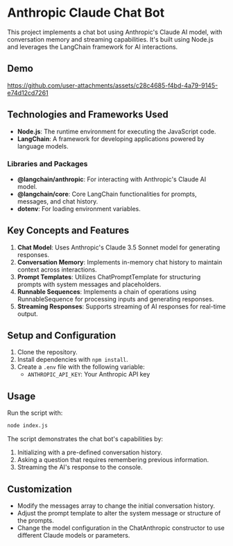 # Anthropic Claude Chat Bot

This project implements a chat bot using Anthropic's Claude AI model, with conversation memory and streaming capabilities. It's built using Node.js and leverages the LangChain framework for AI interactions.

## Demo

https://github.com/user-attachments/assets/c28c4685-f4bd-4a79-9145-e74d12cd7261

## Technologies and Frameworks Used

- **Node.js**: The runtime environment for executing the JavaScript code.
- **LangChain**: A framework for developing applications powered by language models.

### Libraries and Packages

- **@langchain/anthropic**: For interacting with Anthropic's Claude AI model.
- **@langchain/core**: Core LangChain functionalities for prompts, messages, and chat history.
- **dotenv**: For loading environment variables.

## Key Concepts and Features

1. **Chat Model**: Uses Anthropic's Claude 3.5 Sonnet model for generating responses.
2. **Conversation Memory**: Implements in-memory chat history to maintain context across interactions.
4. **Prompt Templates**: Utilizes ChatPromptTemplate for structuring prompts with system messages and placeholders.
5. **Runnable Sequences**: Implements a chain of operations using RunnableSequence for processing inputs and generating responses.
6. **Streaming Responses**: Supports streaming of AI responses for real-time output.

## Setup and Configuration

1. Clone the repository.
2. Install dependencies with `npm install`.
3. Create a `.env` file with the following variable:
   - `ANTHROPIC_API_KEY`: Your Anthropic API key

## Usage

Run the script with:

```bash
node index.js
```

The script demonstrates the chat bot's capabilities by:

1. Initializing with a pre-defined conversation history.
2. Asking a question that requires remembering previous information.
3. Streaming the AI's response to the console.

## Customization

- Modify the messages array to change the initial conversation history.
- Adjust the prompt template to alter the system message or structure of the prompts.
- Change the model configuration in the ChatAnthropic constructor to use different Claude models or parameters.
